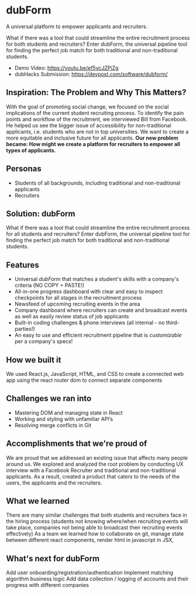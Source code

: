 # dubForm

A universal platform to empower applicants and recruiters.

What if there was a tool that could streamline the entire recruitment process for both students and recruiters? Enter dubForm, the universal pipeline tool for finding the perfect job match for both traditional and non-traditional students.

- Demo Video: https://youtu.be/ef5ycJZPjZg
- dubHacks Submission: https://devpost.com/software/dubform/

## Inspiration: The Problem and Why This Matters?

With the goal of promoting social change, we focused on the social implications of the current student recruiting process.
To identify the pain points and workflow of the recruitment, we interviewed Bill from Facebook. He helped us see the bigger issue of accessibility for non-traditional applicants, i.e. students who are not in top universities. We want to create a more equitable and inclusive future for all applicants. **Our new problem became:
How might we create a platform for recruiters to empower all types of applicants.**

## Personas

- Students of all backgrounds, including traditional and non-traditional applicants
- Recruiters

## Solution: dubForm

What if there was a tool that could streamline the entire recruitment process for all students and recruiters? Enter dubForm, the universal pipeline tool for finding the perfect job match for both traditional and non-traditional students.

## Features

- Universal _dubForm_ that matches a student's skills with a company's criteria (NO COPY + PASTE!)
- All-in-one progress dashboard with clear and easy to inspect checkpoints for all stages in the recruitment process
- Newsfeed of upcoming recruiting events in the area
- Company dashboard where recruiters can create and broadcast events as well as easily review status of job applicants
- Built-in coding challenges & phone interviews (all internal - no third-parties!)
- An easy to use and efficient recruitment pipeline that is _customizable_ per a company's specs!

## How we built it

We used React.js, JavaScript, HTML, and CSS to create a connected web app using the react router dom to connect separate components

## Challenges we ran into

- Mastering DOM and managing state in React
- Working and styling with unfamiliar API’s
- Resolving merge conflicts in Git

## Accomplishments that we're proud of

We are proud that we addressed an existing issue that affects many people around us. We explored and analyzed the root problem by conducting UX interview with a Facebook Recruiter and traditional and non-traditional applicants. As a result, created a product that caters to the needs of the users, the applicants and the recruiters.

## What we learned

There are many similar challenges that both students and recruiters face in the hiring process (students not knowing where/when recruiting events will take place, companies not being able to broadcast their recruiting events effectively)
As a team we learned how to collaborate on git, manage state between different react components, render html in javascript in JSX,

## What's next for dubForm

Add user onboarding/registration/authentication
Implement matching algorithm business logic
Add data collection / logging of accounts and their progress with different companies
